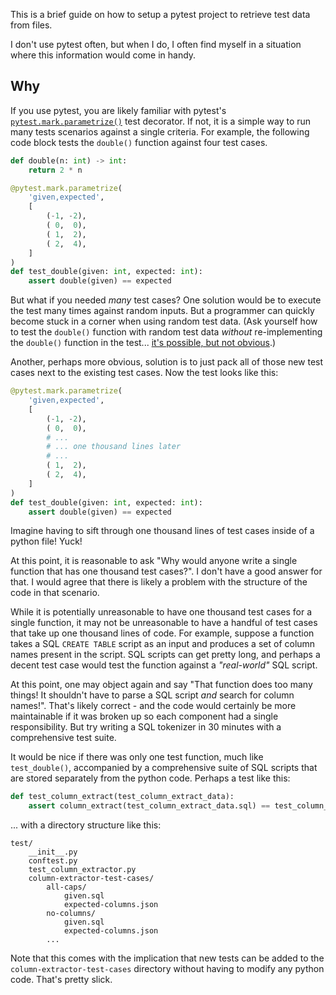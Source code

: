 This is a brief guide on how to setup a pytest project to retrieve test data
from files.

I don't use pytest often, but when I do, I often find myself in a situation
where this information would come in handy.

## Why

If you use pytest, you are likely familiar with pytest's
[`pytest.mark.parametrize()`][parametrize-docs] test decorator. If not, it is a
simple way to run many tests scenarios against a single criteria. For example,
the following code block tests the `double()` function against four test cases.

```python
def double(n: int) -> int:
    return 2 * n

@pytest.mark.parametrize(
    'given,expected',
    [
        (-1, -2),
        ( 0,  0),
        ( 1,  2),
        ( 2,  4),
    ]
)
def test_double(given: int, expected: int):
    assert double(given) == expected
```

But what if you needed *many* test cases? One solution would be to execute the
test many times against random inputs. But a programmer can quickly become
stuck in a corner when using random test data. (Ask yourself how to test the
`double()` function with random test data *without* re-implementing the
`double()` function in the test... [it's possible, but not
obvious][property-based-testing].)

Another, perhaps more obvious, solution is to just pack all of those new test
cases next to the existing test cases. Now the test looks like this:

```python
@pytest.mark.parametrize(
    'given,expected',
    [
        (-1, -2),
        ( 0,  0),
        # ...
        # ... one thousand lines later
        # ...
        ( 1,  2),
        ( 2,  4),
    ]
)
def test_double(given: int, expected: int):
    assert double(given) == expected
```

Imagine having to sift through one thousand lines of test cases inside of a
python file! Yuck!

At this point, it is reasonable to ask "Why would anyone write a single
function that has one thousand test cases?". I don't have a good answer for
that. I would agree that there is likely a problem with the structure of the
code in that scenario.

While it is potentially unreasonable to have one thousand test cases for a
single function, it may not be unreasonable to have a handful of test cases
that take up one thousand lines of code. For example, suppose a function takes
a SQL `CREATE TABLE` script as an input and produces a set of column names
present in the script. SQL scripts can get pretty long, and perhaps a decent
test case would test the function against a *"real-world"* SQL script.

At this point, one may object again and say "That function does too many
things! It shouldn't have to parse a SQL script *and* search for column
names!". That's likely correct - and the code would certainly be more
maintainable if it was broken up so each component had a single responsibility.
But try writing a SQL tokenizer in 30 minutes with a comprehensive test suite.

It would be nice if there was only one test function, much like
`test_double()`, accompanied by a comprehensive suite of SQL scripts that are
stored separately from the python code. Perhaps a test like this:

```python
def test_column_extract(test_column_extract_data):
    assert column_extract(test_column_extract_data.sql) == test_column_extract_data.columns
```

... with a directory structure like this:

```
test/
    __init__.py
    conftest.py
    test_column_extractor.py
    column-extractor-test-cases/
        all-caps/
            given.sql
            expected-columns.json
        no-columns/
            given.sql
            expected-columns.json
        ...
```

Note that this comes with the implication that new tests can be added to the
`column-extractor-test-cases` directory without having to modify any python
code. That's pretty slick.

[parametrize-docs]: https://docs.pytest.org/en/6.2.x/parametrize.html#pytest-mark-parametrize-parametrizing-test-functions
[property-based-testing]: https://youtu.be/99oO-6EIyck
